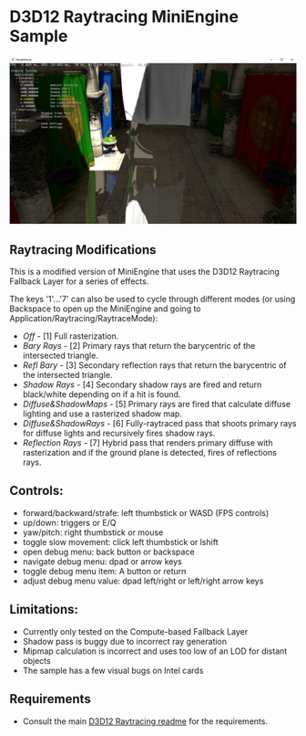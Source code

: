 # D3D12 Raytracing MiniEngine Sample
![MiniEngine Screenshot](Screenshot.png)
## Raytracing Modifications

This is a modified version of MiniEngine that uses the D3D12 Raytracing Fallback Layer for a series of effects.

The keys '1'...'7' can also be used to cycle through different modes (or using Backspace to open up the MiniEngine and going to Application/Raytracing/RaytraceMode): 
* *Off* - [1] Full rasterization.
* *Bary Rays* - [2] Primary rays that return the barycentric of the intersected triangle.
* *Refl Bary* - [3] Secondary reflection rays that return the barycentric of the intersected triangle.
* *Shadow Rays* - [4] Secondary shadow rays are fired and return black/white depending on if a hit is found.
* *Diffuse&ShadowMaps* - [5] Primary rays are fired that calculate diffuse lighting and use a rasterized shadow map.
* *Diffuse&ShadowRays* - [6] Fully-raytraced pass that shoots primary rays for diffuse lights and recursively fires shadow rays.
* *Reflection Rays* - [7] Hybrid pass that renders primary diffuse with rasterization and if the ground plane is detected, fires of reflections rays.

## Controls:
* forward/backward/strafe: left thumbstick or WASD (FPS controls)
* up/down: triggers or E/Q
* yaw/pitch: right thumbstick or mouse
* toggle slow movement: click left thumbstick or lshift
* open debug menu: back button or backspace
* navigate debug menu: dpad or arrow keys
* toggle debug menu item: A button or return
* adjust debug menu value: dpad left/right or left/right arrow keys

## Limitations:
 * Currently only tested on the Compute-based Fallback Layer
 * Shadow pass is buggy due to incorrect ray generation
 * Mipmap calculation is incorrect and uses too low of an LOD for distant objects
 * The sample has a few visual bugs on Intel cards

## Requirements
* Consult the main [D3D12 Raytracing readme](../../readme.md) for the requirements.
